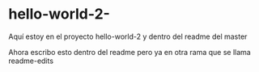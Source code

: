 # hello-world-2-

Aquí estoy en el proyecto hello-world-2 y dentro del readme del master


Ahora escribo esto dentro del readme pero ya en otra rama que se llama readme-edits
